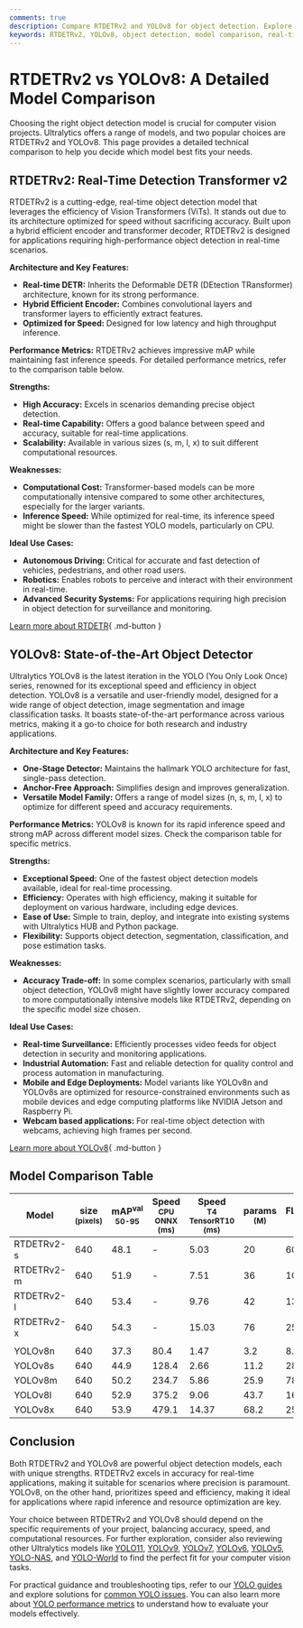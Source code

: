 ```yaml
---
comments: true
description: Compare RTDETRv2 and YOLOv8 for object detection. Explore their architecture, performance, and ideal use cases to choose the right model for your needs.
keywords: RTDETRv2, YOLOv8, object detection, model comparison, real-time detection, Vision Transformers, Ultralytics models, machine learning, computer vision
---
```


# RTDETRv2 vs YOLOv8: A Detailed Model Comparison

Choosing the right object detection model is crucial for computer vision projects. Ultralytics offers a range of models, and two popular choices are RTDETRv2 and YOLOv8. This page provides a detailed technical comparison to help you decide which model best fits your needs.

<script async src="https://cdn.jsdelivr.net/npm/chart.js@latest/dist/chart.min.js"></script>
<script defer src="../../javascript/benchmark.js"></script>

<canvas id="modelComparisonChart" width="1024" height="400" active-models='["RTDETRv2", "YOLOv8"]'></canvas>

## RTDETRv2: Real-Time Detection Transformer v2

RTDETRv2 is a cutting-edge, real-time object detection model that leverages the efficiency of Vision Transformers (ViTs). It stands out due to its architecture optimized for speed without sacrificing accuracy. Built upon a hybrid efficient encoder and transformer decoder, RTDETRv2 is designed for applications requiring high-performance object detection in real-time scenarios.

**Architecture and Key Features:**

- **Real-time DETR:** Inherits the Deformable DETR (DEtection TRansformer) architecture, known for its strong performance.
- **Hybrid Efficient Encoder:** Combines convolutional layers and transformer layers to efficiently extract features.
- **Optimized for Speed:** Designed for low latency and high throughput inference.

**Performance Metrics:**
RTDETRv2 achieves impressive mAP while maintaining fast inference speeds. For detailed performance metrics, refer to the comparison table below.

**Strengths:**

- **High Accuracy:** Excels in scenarios demanding precise object detection.
- **Real-time Capability:** Offers a good balance between speed and accuracy, suitable for real-time applications.
- **Scalability:** Available in various sizes (s, m, l, x) to suit different computational resources.

**Weaknesses:**

- **Computational Cost:** Transformer-based models can be more computationally intensive compared to some other architectures, especially for the larger variants.
- **Inference Speed:** While optimized for real-time, its inference speed might be slower than the fastest YOLO models, particularly on CPU.

**Ideal Use Cases:**

- **Autonomous Driving:** Critical for accurate and fast detection of vehicles, pedestrians, and other road users.
- **Robotics:** Enables robots to perceive and interact with their environment in real-time.
- **Advanced Security Systems:** For applications requiring high precision in object detection for surveillance and monitoring.

[Learn more about RTDETR](https://docs.ultralytics.com/models/rtdetr/){ .md-button }

## YOLOv8: State-of-the-Art Object Detector

Ultralytics YOLOv8 is the latest iteration in the YOLO (You Only Look Once) series, renowned for its exceptional speed and efficiency in object detection. YOLOv8 is a versatile and user-friendly model, designed for a wide range of object detection, image segmentation and image classification tasks. It boasts state-of-the-art performance across various metrics, making it a go-to choice for both research and industry applications.

**Architecture and Key Features:**

- **One-Stage Detector:** Maintains the hallmark YOLO architecture for fast, single-pass detection.
- **Anchor-Free Approach:** Simplifies design and improves generalization.
- **Versatile Model Family:** Offers a range of model sizes (n, s, m, l, x) to optimize for different speed and accuracy requirements.

**Performance Metrics:**
YOLOv8 is known for its rapid inference speed and strong mAP across different model sizes. Check the comparison table for specific metrics.

**Strengths:**

- **Exceptional Speed:** One of the fastest object detection models available, ideal for real-time processing.
- **Efficiency:** Operates with high efficiency, making it suitable for deployment on various hardware, including edge devices.
- **Ease of Use:** Simple to train, deploy, and integrate into existing systems with Ultralytics HUB and Python package.
- **Flexibility:** Supports object detection, segmentation, classification, and pose estimation tasks.

**Weaknesses:**

- **Accuracy Trade-off:** In some complex scenarios, particularly with small object detection, YOLOv8 might have slightly lower accuracy compared to more computationally intensive models like RTDETRv2, depending on the specific model size chosen.

**Ideal Use Cases:**

- **Real-time Surveillance:** Efficiently processes video feeds for object detection in security and monitoring applications.
- **Industrial Automation:** Fast and reliable detection for quality control and process automation in manufacturing.
- **Mobile and Edge Deployments:** Model variants like YOLOv8n and YOLOv8s are optimized for resource-constrained environments such as mobile devices and edge computing platforms like NVIDIA Jetson and Raspberry Pi.
- **Webcam based applications:** For real-time object detection with webcams, achieving high frames per second.

[Learn more about YOLOv8](https://docs.ultralytics.com/models/yolov8/){ .md-button }

## Model Comparison Table

| Model      | size<br><sup>(pixels) | mAP<sup>val<br>50-95 | Speed<br><sup>CPU ONNX<br>(ms) | Speed<br><sup>T4 TensorRT10<br>(ms) | params<br><sup>(M) | FLOPs<br><sup>(B) |
| ---------- | --------------------- | -------------------- | ------------------------------ | ----------------------------------- | ------------------ | ----------------- |
| RTDETRv2-s | 640                   | 48.1                 | -                              | 5.03                                | 20                 | 60                |
| RTDETRv2-m | 640                   | 51.9                 | -                              | 7.51                                | 36                 | 100               |
| RTDETRv2-l | 640                   | 53.4                 | -                              | 9.76                                | 42                 | 136               |
| RTDETRv2-x | 640                   | 54.3                 | -                              | 15.03                               | 76                 | 259               |
|            |                       |                      |                                |                                     |                    |                   |
| YOLOv8n    | 640                   | 37.3                 | 80.4                           | 1.47                                | 3.2                | 8.7               |
| YOLOv8s    | 640                   | 44.9                 | 128.4                          | 2.66                                | 11.2               | 28.6              |
| YOLOv8m    | 640                   | 50.2                 | 234.7                          | 5.86                                | 25.9               | 78.9              |
| YOLOv8l    | 640                   | 52.9                 | 375.2                          | 9.06                                | 43.7               | 165.2             |
| YOLOv8x    | 640                   | 53.9                 | 479.1                          | 14.37                               | 68.2               | 257.8             |

## Conclusion

Both RTDETRv2 and YOLOv8 are powerful object detection models, each with unique strengths. RTDETRv2 excels in accuracy for real-time applications, making it suitable for scenarios where precision is paramount. YOLOv8, on the other hand, prioritizes speed and efficiency, making it ideal for applications where rapid inference and resource optimization are key.

Your choice between RTDETRv2 and YOLOv8 should depend on the specific requirements of your project, balancing accuracy, speed, and computational resources. For further exploration, consider also reviewing other Ultralytics models like [YOLO11](https://docs.ultralytics.com/models/yolo11/), [YOLOv9](https://docs.ultralytics.com/models/yolov9/), [YOLOv7](https://docs.ultralytics.com/models/yolov7/), [YOLOv6](https://docs.ultralytics.com/models/yolov6/), [YOLOv5](https://docs.ultralytics.com/models/yolov5/), [YOLO-NAS](https://docs.ultralytics.com/models/yolo-nas/), and [YOLO-World](https://docs.ultralytics.com/models/yolo-world/) to find the perfect fit for your computer vision tasks.

For practical guidance and troubleshooting tips, refer to our [YOLO guides](https://docs.ultralytics.com/guides/) and explore solutions for [common YOLO issues](https://docs.ultralytics.com/guides/yolo-common-issues/). You can also learn more about [YOLO performance metrics](https://docs.ultralytics.com/guides/yolo-performance-metrics/) to understand how to evaluate your models effectively.
